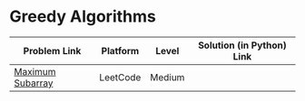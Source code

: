 # Greedy Algorithms

| Problem Link | Platform | Level | Solution (in Python) Link |
| --- | --- | --- | --- |
| [Maximum Subarray](https://leetcode.com/problems/maximum-subarray/) | LeetCode | Medium

